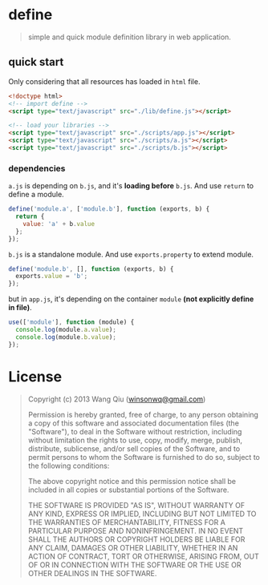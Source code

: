 # define

> simple and quick module definition library in web application.

## quick start

Only considering that all resources has loaded in `html` file.

```html
<!doctype html>
<!-- import define -->
<script type="text/javascript" src="./lib/define.js"></script>

<!-- load your libraries -->
<script type="text/javascript" src="./scripts/app.js"></script>
<script type="text/javascript" src="./scripts/a.js"></script>
<script type="text/javascript" src="./scripts/b.js"></script>
```

### dependencies

`a.js` is depending on `b.js`, and it's **loading before** `b.js`. And use `return` to define a module.

```js
define('module.a', ['module.b'], function (exports, b) {
  return {
    value: 'a' + b.value
  };
});
```

`b.js` is a standalone module. And use `exports.property` to extend module.

```js
define('module.b', [], function (exports, b) {
  exports.value = 'b';
});
```

but in `app.js`, it's depending on the container `module` **(not explicitly define in file)**.

```js
use(['module'], function (module) {
  console.log(module.a.value);
  console.log(module.b.value);
});
```

# License

> Copyright (c) 2013 Wang Qiu (winsonwq@gmail.com)
>
> Permission is hereby granted, free of charge, to any person
> obtaining a copy of this software and associated documentation
> files (the "Software"), to deal in the Software without
> restriction, including without limitation the rights to use,
> copy, modify, merge, publish, distribute, sublicense, and/or sell
> copies of the Software, and to permit persons to whom the
> Software is furnished to do so, subject to the following
> conditions:
>
> The above copyright notice and this permission notice shall be
> included in all copies or substantial portions of the Software.
>
> THE SOFTWARE IS PROVIDED "AS IS", WITHOUT WARRANTY OF ANY KIND,
> EXPRESS OR IMPLIED, INCLUDING BUT NOT LIMITED TO THE WARRANTIES
> OF MERCHANTABILITY, FITNESS FOR A PARTICULAR PURPOSE AND
> NONINFRINGEMENT. IN NO EVENT SHALL THE AUTHORS OR COPYRIGHT
> HOLDERS BE LIABLE FOR ANY CLAIM, DAMAGES OR OTHER LIABILITY,
> WHETHER IN AN ACTION OF CONTRACT, TORT OR OTHERWISE, ARISING
> FROM, OUT OF OR IN CONNECTION WITH THE SOFTWARE OR THE USE OR
> OTHER DEALINGS IN THE SOFTWARE.
